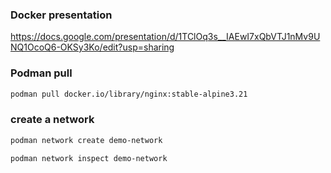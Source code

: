 ### Docker presentation

https://docs.google.com/presentation/d/1TClOq3s__IAEwI7xQbVTJ1nMv9UNQ1OcoQ6-OKSy3Ko/edit?usp=sharing

### Podman pull

```bash
podman pull docker.io/library/nginx:stable-alpine3.21
```

### create a network

```bash
podman network create demo-network

podman network inspect demo-network
```